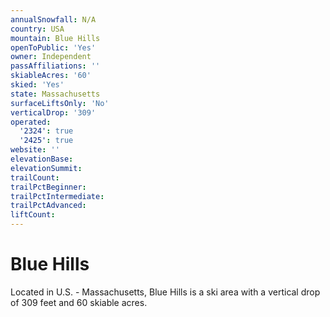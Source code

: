 ```yaml
---
annualSnowfall: N/A
country: USA
mountain: Blue Hills
openToPublic: 'Yes'
owner: Independent
passAffiliations: ''
skiableAcres: '60'
skied: 'Yes'
state: Massachusetts
surfaceLiftsOnly: 'No'
verticalDrop: '309'
operated:
  '2324': true
  '2425': true
website: ''
elevationBase:
elevationSummit:
trailCount:
trailPctBeginner:
trailPctIntermediate:
trailPctAdvanced:
liftCount:
---
```



# Blue Hills

Located in U.S. - Massachusetts, Blue Hills is a ski area with a vertical drop of 309 feet and 60 skiable acres.
